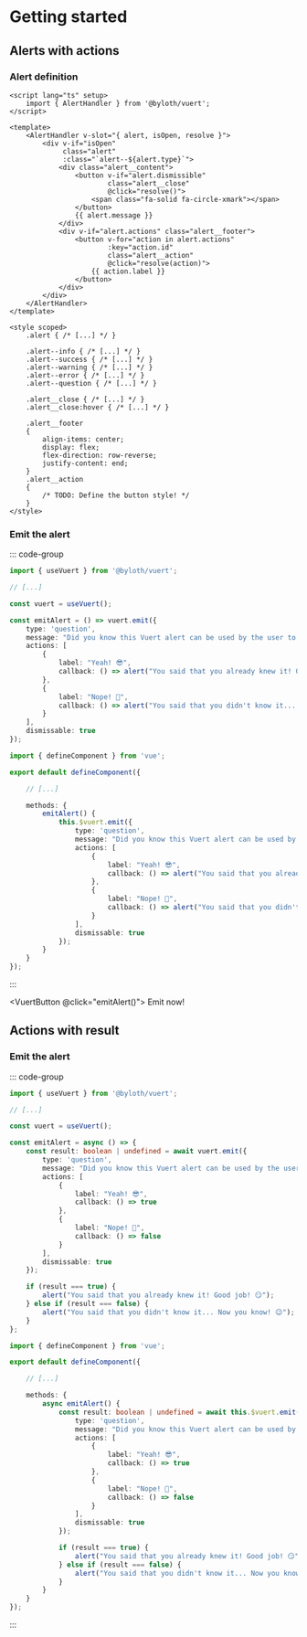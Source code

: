 <script setup>
    import { useVuert } from "@vuert/functions";

    import VuertButton from "../components/ui/VuertButton.vue";

    const vuert = useVuert();

    const emitAlert = () => vuert.emit({
        type: "question",
        message: "Did you know this Vuert alert can be used by the user to answer a question?",
        actions: [
            {
                label: "Yeah! 😎",
                callback: () => alert("You said that you already knew it! Good job! 😏")
            },
            {
                label: "Nope! 🤯",
                callback: () => alert("You said that you didn't know it... Now you know! 😉")
            }
        ],
        dismissable: true
    });
</script>

# Getting started

## Alerts with actions

### Alert definition

```vue
<script lang="ts" setup>
    import { AlertHandler } from '@byloth/vuert';
</script>

<template>
    <AlertHandler v-slot="{ alert, isOpen, resolve }">
        <div v-if="isOpen"
             class="alert"
             :class="`alert--${alert.type}`">
            <div class="alert__content">
                <button v-if="alert.dismissible"
                        class="alert__close"
                        @click="resolve()">
                    <span class="fa-solid fa-circle-xmark"></span>
                </button>
                {{ alert.message }}
            </div>
            <div v-if="alert.actions" class="alert__footer">
                <button v-for="action in alert.actions"
                        :key="action.id"
                        class="alert__action"
                        @click="resolve(action)">
                    {{ action.label }}
                </button>
            </div>
        </div>
    </AlertHandler>
</template>

<style scoped>
    .alert { /* [...] */ }

    .alert--info { /* [...] */ }
    .alert--success { /* [...] */ }
    .alert--warning { /* [...] */ }
    .alert--error { /* [...] */ }
    .alert--question { /* [...] */ }

    .alert__close { /* [...] */ }
    .alert__close:hover { /* [...] */ }

    .alert__footer
    {
        align-items: center;
        display: flex;
        flex-direction: row-reverse;
        justify-content: end;
    }
    .alert__action
    {
        /* TODO: Define the button style! */
    }
</style>
```

### Emit the alert

::: code-group

```ts [Composition APIs]
import { useVuert } from '@byloth/vuert';

// [...]

const vuert = useVuert();

const emitAlert = () => vuert.emit({
    type: 'question',
    message: "Did you know this Vuert alert can be used by the user to answer a question?",
    actions: [
        {
            label: "Yeah! 😎",
            callback: () => alert("You said that you already knew it! Good job! 😏")
        },
        {
            label: "Nope! 🤯",
            callback: () => alert("You said that you didn't know it... Now you know! 😉")
        }
    ],
    dismissable: true
});
```

```ts [Option APIs]
import { defineComponent } from 'vue';

export default defineComponent({

    // [...]

    methods: {
        emitAlert() {
            this.$vuert.emit({
                type: 'question',
                message: "Did you know this Vuert alert can be used by the user to answer a question?",
                actions: [
                    {
                        label: "Yeah! 😎",
                        callback: () => alert("You said that you already knew it! Good job! 😏")
                    },
                    {
                        label: "Nope! 🤯",
                        callback: () => alert("You said that you didn't know it... Now you know! 😉")
                    }
                ],
                dismissable: true
            });
        }
    }
});
```

:::

<VuertButton @click="emitAlert()">
    Emit now!
</VuertButton>

## Actions with result

### Emit the alert

::: code-group

```ts [Composition APIs]
import { useVuert } from '@byloth/vuert';

// [...]

const vuert = useVuert();

const emitAlert = async () => {
    const result: boolean | undefined = await vuert.emit({
        type: 'question',
        message: "Did you know this Vuert alert can be used by the user to answer a question?",
        actions: [
            {
                label: "Yeah! 😎",
                callback: () => true
            },
            {
                label: "Nope! 🤯",
                callback: () => false
            }
        ],
        dismissable: true
    });

    if (result === true) {
        alert("You said that you already knew it! Good job! 😏");
    } else if (result === false) {
        alert("You said that you didn't know it... Now you know! 😉");
    }
};
```

```ts [Option APIs]
import { defineComponent } from 'vue';

export default defineComponent({

    // [...]

    methods: {
        async emitAlert() {
            const result: boolean | undefined = await this.$vuert.emit({
                type: 'question',
                message: "Did you know this Vuert alert can be used by the user to answer a question?",
                actions: [
                    {
                        label: "Yeah! 😎",
                        callback: () => true
                    },
                    {
                        label: "Nope! 🤯",
                        callback: () => false
                    }
                ],
                dismissable: true
            });

            if (result === true) {
                alert("You said that you already knew it! Good job! 😏");
            } else if (result === false) {
                alert("You said that you didn't know it... Now you know! 😉");
            }
        }
    }
});
```

:::
